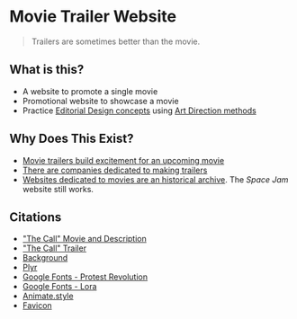 # Movie Trailer Website

> Trailers are sometimes better than the movie.

## What is this? 
* A website to promote a single movie
* Promotional website to showcase a movie
* Practice [Editorial Design concepts](https://taiarts.com/en/blog/what-is-editorial-design/) using [Art Direction methods](https://alistapart.com/article/art-direction-and-design/)

## Why Does This Exist?
* [Movie trailers build excitement for an upcoming movie](https://www.npr.org/2023/04/10/1166992845/best-movie-trailers)
* [There are companies dedicated to making trailers](https://www.theringer.com/movies/2018/7/23/17601024/movie-trailer-editors-marvel-pixar-how-made)
* [Websites dedicated to movies are an historical archive](https://www.spacejam.com/1996/jam.html). The _Space Jam_ website still works.

## Citations
* ["The Call" Movie and Description](https://www.netflix.com/title/81342505)
* ["The Call" Trailer](https://www.youtube.com/watch?v=hxkKeniT-0Q)
* [Background](https://www.imdb.com/title/tt10530176/mediaviewer/rm704826369?ref_=ttmi_mi_all_sf_22)
* [Plyr](https://plyr.io/)
* [Google Fonts - Protest Revolution](https://fonts.google.com/specimen/Protest+Revolution?query=protest+revolution)
* [Google Fonts - Lora ](https://fonts.google.com/specimen/Lora)
* [Animate.style](https://animate.style/)
* [Favicon](https://www.pngkey.com/download/u2q8a9r5e6r5o0y3_phone-icon-in-a-circle-phone-icon-png/)
